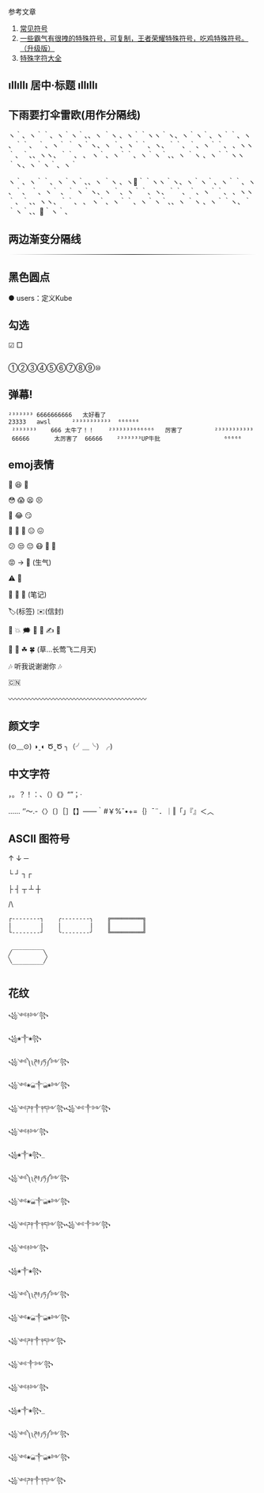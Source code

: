 参考文章

1. [常见符号](https://zhuanlan.zhihu.com/p/112304681)
2. [一些霸气有很拽的特殊符号，可复制，王者荣耀特殊符号，吃鸡特殊符号。（升级版）](https://zhuanlan.zhihu.com/p/350617294)
3. [特殊字符大全](https://mp.weixin.qq.com/s?__biz=MjM5MTUwNjA2Mw==&mid=2650322799&idx=5&sn=f70090da6b1506f0d5b876e2f6bead11)


## ıllıllı 居中·标题 ıllıllı

## 下雨要打伞雷欧(用作分隔线)

ヽ｀、ヽ｀｀、ヽ｀ヽ｀、、ヽ ｀ヽ 、ヽ｀｀ヽヽ｀ヽ、ヽ｀ヽ｀、ヽ｀｀、ヽ 、｀｀、 ｀、ヽ｀  ｀ ヽ｀ヽ、ヽ ｀、ヽ｀｀、ヽ、｀｀、｀、ヽ｀｀、 、ヽヽ｀、｀、、ヽヽ、｀｀、 、 ヽ｀、ヽ｀｀、ヽ｀ヽ｀、、ヽ ｀ヽ 、ヽ｀｀ヽヽ｀ヽ、ヽ｀ヽ｀、ヽ｀

ヽ｀、ヽ｀｀、ヽ｀ヽ｀、、ヽ ｀ヽ 、ヽ🌙｀｀ヽヽ｀ヽ、ヽ｀ヽ｀、ヽ｀｀、ヽ 、｀、 ｀、ヽ｀ 、｀ ヽ｀ヽ、ヽ ｀、ヽ｀｀、ヽ、｀｀、｀、ヽ｀｀、 、ヽヽ｀、｀、、ヽヽ、｀｀、 、 ヽ｀、ヽ｀｀、ヽ｀ヽ｀、、ヽ ｀ヽ 、ヽ｀｀ヽ、｀｀ヽ｀、、🚶｀ヽ｀、

## 两边渐变分隔线

<hr class="general-md-css" style="border: 0; height: 1px; background-image: -webkit-linear-gradient(left, #FFF, #000, #FFF)" />

## 黑色圆点

● users：定义Kube

## 勾选

☑ □

## 

①②③④⑤⑥⑦⑧⑨⑩

## 弹幕!

```
²³³³³³³ 6666666666   太好看了
23333   awsl      ²³³³³³³³³³³  ⁶⁶⁶⁶⁶⁶
 ²³³³³³³    666 太牛了！！    ²³³³³³³⁶⁶⁶⁶⁶⁶   厉害了         ²³³³³³³³³³³
 66666       太厉害了  66666    ²³³³³³³UP牛批                  ⁶⁶⁶⁶⁶
```

## emoj表情

🙂 😆 🥺

😳 😱 😫 😣

🤣 😂 😏

🤔 🧐 🤨 😑 😖 

😕 😒 😔 😷 🥱 🚬

😡 -> 🤬 (生气)

⚠ 🚫

📜 📃 📑 (笔记)

🏷(标签) ✉(信封)

💯 💥 🗯 💬 💭 ✍ 👣

🌱 🌿 ☘ 🍀 (草...长莺飞二月天)

🎶 听我说谢谢你 🎶

🇨🇳

〰〰〰〰〰〰〰〰〰〰〰〰〰〰〰〰〰〰〰〰

## 颜文字

(⊙﹏⊙)    ◑ˍ◐    Ծ‸Ծ    ╮（╯＿╰）╭)

## 中文字符

，。？！：、（）《》“”；·

……
‘’～.-〈〉〔〕［］【】——｀#￥%ˇ•+=｛｝ˉ¨．｜‖「」『』＜︿

## ASCII 图符号

↑ ↓ ─

└ ┘ ┐┌ 

├ ┤ ┬ ┴ ┼

/\


```
┌--------┐    ╭--------╮    ╔═════════╗
|        |    |        |    ║         ║
└--------┘    ╰--------╯    ╚═════════╝
```

```
 _________
╱         ╲
╲         ╱
 ‾‾‾‾‾‾‾‾‾
```


## 花纹

    ꧁༺࿈༻꧂

    ꧁❀༒❀꧂

    ꧁༺༽༾ཊ࿈ཏ༿༼༻꧂

    ꧁༺❀ൢ༒ൢ❀༻꧂

    ꧁༺ཌ༈༒༈ད༻꧂꧁༺༒༻꧂

    ꧁༺࿈༻꧂

    ꧁❀༒❀꧂_

    ꧁༺༽༾ཊ࿈ཏ༿༼༻꧂

    ꧁༺❀ൢ༒ൢ❀༻꧂

    ꧁༺ཌ༈༒༈ད༻꧂꧁༺༒༻꧂

    ꧁༺࿈༻꧂

    ꧁❀༒❀꧂

    ꧁༺༽༾ཊ࿈ཏ༿༼༻꧂

    ꧁༺❀ൢ༒ൢ❀༻꧂

    ꧁༺ཌ༈༒༈ད༻꧂

    ꧁༺༒༻꧂

    ꧁༺࿈༻꧂

    ꧁❀༒❀꧂_

    ꧁༺༽༾ཊ࿈ཏ༿༼༻꧂

    ꧁༺❀ൢ༒ൢ❀༻꧂

    ꧁༺ཌ༈༒༈ད༻꧂

